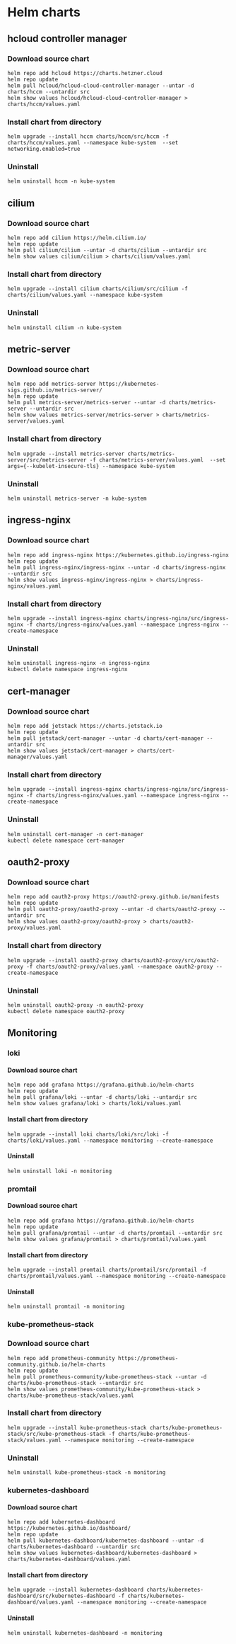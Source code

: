 # Helm charts

## hcloud controller manager

### Download source chart
```
helm repo add hcloud https://charts.hetzner.cloud
helm repo update
helm pull hcloud/hcloud-cloud-controller-manager --untar -d charts/hccm --untardir src
helm show values hcloud/hcloud-cloud-controller-manager > charts/hccm/values.yaml
```

### Install chart from directory

```
helm upgrade --install hccm charts/hccm/src/hccm -f charts/hccm/values.yaml --namespace kube-system  --set networking.enabled=true
```

### Uninstall

```
helm uninstall hccm -n kube-system
```


## cilium

### Download source chart
```
helm repo add cilium https://helm.cilium.io/
helm repo update
helm pull cilium/cilium --untar -d charts/cilium --untardir src
helm show values cilium/cilium > charts/cilium/values.yaml
```

### Install chart from directory

```
helm upgrade --install cilium charts/cilium/src/cilium -f charts/cilium/values.yaml --namespace kube-system
```

### Uninstall

```
helm uninstall cilium -n kube-system
```


## metric-server

### Download source chart
```
helm repo add metrics-server https://kubernetes-sigs.github.io/metrics-server/
helm repo update
helm pull metrics-server/metrics-server --untar -d charts/metrics-server --untardir src
helm show values metrics-server/metrics-server > charts/metrics-server/values.yaml
```

### Install chart from directory

```
helm upgrade --install metrics-server charts/metrics-server/src/metrics-server -f charts/metrics-server/values.yaml  --set args={--kubelet-insecure-tls} --namespace kube-system
```

### Uninstall

```
helm uninstall metrics-server -n kube-system
```


## ingress-nginx

### Download source chart
```
helm repo add ingress-nginx https://kubernetes.github.io/ingress-nginx
helm repo update
helm pull ingress-nginx/ingress-nginx --untar -d charts/ingress-nginx --untardir src
helm show values ingress-nginx/ingress-nginx > charts/ingress-nginx/values.yaml
```

### Install chart from directory

```
helm upgrade --install ingress-nginx charts/ingress-nginx/src/ingress-nginx -f charts/ingress-nginx/values.yaml --namespace ingress-nginx --create-namespace
```

### Uninstall

```
helm uninstall ingress-nginx -n ingress-nginx
kubectl delete namespace ingress-nginx
```

## cert-manager

### Download source chart
```
helm repo add jetstack https://charts.jetstack.io
helm repo update
helm pull jetstack/cert-manager --untar -d charts/cert-manager --untardir src
helm show values jetstack/cert-manager > charts/cert-manager/values.yaml
```

### Install chart from directory

```
helm upgrade --install ingress-nginx charts/ingress-nginx/src/ingress-nginx -f charts/ingress-nginx/values.yaml --namespace ingress-nginx --create-namespace
```

### Uninstall

```
helm uninstall cert-manager -n cert-manager
kubectl delete namespace cert-manager
```

## oauth2-proxy

### Download source chart
```
helm repo add oauth2-proxy https://oauth2-proxy.github.io/manifests
helm repo update
helm pull oauth2-proxy/oauth2-proxy --untar -d charts/oauth2-proxy --untardir src
helm show values oauth2-proxy/oauth2-proxy > charts/oauth2-proxy/values.yaml
```

### Install chart from directory

```
helm upgrade --install oauth2-proxy charts/oauth2-proxy/src/oauth2-proxy -f charts/oauth2-proxy/values.yaml --namespace oauth2-proxy --create-namespace
```

### Uninstall

```
helm uninstall oauth2-proxy -n oauth2-proxy
kubectl delete namespace oauth2-proxy
```

## Monitoring

### loki

#### Download source chart
```
helm repo add grafana https://grafana.github.io/helm-charts
helm repo update
helm pull grafana/loki --untar -d charts/loki --untardir src
helm show values grafana/loki > charts/loki/values.yaml
```

#### Install chart from directory

```
helm upgrade --install loki charts/loki/src/loki -f charts/loki/values.yaml --namespace monitoring --create-namespace
```

#### Uninstall

```
helm uninstall loki -n monitoring
```

### promtail

#### Download source chart
```
helm repo add grafana https://grafana.github.io/helm-charts
helm repo update
helm pull grafana/promtail --untar -d charts/promtail --untardir src
helm show values grafana/promtail > charts/promtail/values.yaml
```

#### Install chart from directory

```
helm upgrade --install promtail charts/promtail/src/promtail -f charts/promtail/values.yaml --namespace monitoring --create-namespace
```

#### Uninstall

```
helm uninstall promtail -n monitoring
```

### kube-prometheus-stack

### Download source chart
```
helm repo add prometheus-community https://prometheus-community.github.io/helm-charts
helm repo update
helm pull prometheus-community/kube-prometheus-stack --untar -d charts/kube-prometheus-stack --untardir src
helm show values prometheus-community/kube-prometheus-stack > charts/kube-prometheus-stack/values.yaml
```

### Install chart from directory

```
helm upgrade --install kube-prometheus-stack charts/kube-prometheus-stack/src/kube-prometheus-stack -f charts/kube-prometheus-stack/values.yaml --namespace monitoring --create-namespace
```

### Uninstall

```
helm uninstall kube-prometheus-stack -n monitoring
```

### kubernetes-dashboard

#### Download source chart
```
helm repo add kubernetes-dashboard https://kubernetes.github.io/dashboard/
helm repo update
helm pull kubernetes-dashboard/kubernetes-dashboard --untar -d charts/kubernetes-dashboard --untardir src
helm show values kubernetes-dashboard/kubernetes-dashboard > charts/kubernetes-dashboard/values.yaml
```

#### Install chart from directory

```
helm upgrade --install kubernetes-dashboard charts/kubernetes-dashboard/src/kubernetes-dashboard -f charts/kubernetes-dashboard/values.yaml --namespace monitoring --create-namespace
```

#### Uninstall

```
helm uninstall kubernetes-dashboard -n monitoring
```